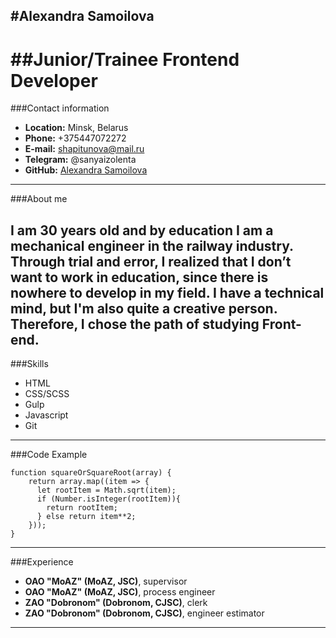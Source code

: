 #Alexandra Samoilova
------


##Junior/Trainee Frontend Developer
======


###Contact information


+ **Location:** Minsk, Belarus
+ **Phone:** +375447072272
+ **E-mail:** shapitunova@mail.ru
+ **Telegram:** @sanyaizolenta
+ **GitHub:** [Alexandra Samoilova](https://github.com/Alexandra992)
------


###About me


I am 30 years old and by education I am a mechanical engineer in the railway industry. Through trial and error, I realized that I don’t want to work in education, since there is nowhere to develop in my field. I have a technical mind, but I'm also quite a creative person. Therefore, I chose the path of studying Front-end.
------


###Skills


+ HTML
+ CSS/SCSS
+ Gulp
+ Javascript
+ Git
------


###Code Example


```
function squareOrSquareRoot(array) {
    return array.map((item => {
      let rootItem = Math.sqrt(item);
      if (Number.isInteger(rootItem)){
        return rootItem;
      } else return item**2;
    }));
}
```
------


###Experience


+ **OAO "MoAZ" (MoAZ, JSC)**, supervisor
+ **OAO "MoAZ" (MoAZ, JSC)**, process engineer
+ **ZAO "Dobronom" (Dobronom, CJSC)**, clerk
+ **ZAO "Dobronom" (Dobronom, CJSC)**, engineer estimator
------
